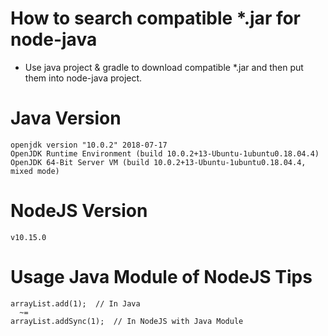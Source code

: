 # How to search compatible *.jar for node-java

- Use java project & gradle to download compatible *.jar and then put them into node-java project.

# Java Version

```
openjdk version "10.0.2" 2018-07-17
OpenJDK Runtime Environment (build 10.0.2+13-Ubuntu-1ubuntu0.18.04.4)
OpenJDK 64-Bit Server VM (build 10.0.2+13-Ubuntu-1ubuntu0.18.04.4, mixed mode)
```

# NodeJS Version

```
v10.15.0
```

# Usage Java Module of NodeJS Tips

```
arrayList.add(1);  // In Java
  ~=
arrayList.addSync(1);  // In NodeJS with Java Module
```
